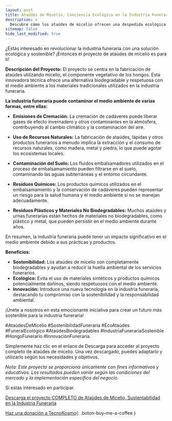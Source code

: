 ```yaml
---
layout: post
title: Ataúdes de Micelio, Conciencia Ecológica en la Industria Funeraria
description: >
  Descubre cómo los ataúdes de micelio ofrecen una despedida ecológica y respetuosa con el medio ambiente
sitemap: false
hide_last_modified: true
---
```


¿Estás interesado en revolucionar la industria funeraria con una solución ecológica y sostenible? ¡Entonces el proyecto de ataúdes de micelio es para ti!

**Descripción del Proyecto:**
El proyecto se centra en la fabricación de ataúdes utilizando micelio, el componente vegetativo de los hongos. Esta innovadora técnica ofrece una alternativa biodegradable y respetuosa con el medio ambiente a los materiales tradicionales utilizados en la industria funeraria.

**La industria funeraria puede contaminar el medio ambiente de varias formas, entre ellas:**

- **Emisiones de Cremación:** La cremación de cadáveres puede liberar gases de efecto invernadero y otros contaminantes en la atmósfera, contribuyendo al cambio climático y la contaminación del aire.

- **Uso de Recursos Naturales:** La fabricación de ataúdes, lápidas y otros productos funerarios a menudo implica la extracción y el consumo de recursos naturales, como madera, metal y piedra, lo que puede agotar los ecosistemas locales.

- **Contaminación del Suelo:** Los fluidos embalsamadores utilizados en el proceso de embalsamamiento pueden filtrarse en el suelo, contaminando las aguas subterráneas y el entorno circundante.

- **Residuos Químicos:** Los productos químicos utilizados en el embalsamamiento y la conservación de cadáveres pueden representar un riesgo para la salud humana y el medio ambiente si no se manejan adecuadamente.

- **Residuos Plásticos y Materiales No Biodegradables:** Muchos ataúdes y urnas funerarias están hechos de materiales no biodegradables, como plástico y metal, que pueden persistir en el medio ambiente durante años.

En resumen, la industria funeraria puede tener un impacto significativo en el medio ambiente debido a sus prácticas y productos.

**Beneficios:**
- **Sostenibilidad:** Los ataúdes de micelio son completamente biodegradables y ayudan a reducir la huella ambiental de los servicios funerarios.
- **Ecológico:** Evita el uso de materiales sintéticos y productos químicos potencialmente dañinos, siendo respetuosos con el medio ambiente.
- **Innovación:** Introduce una nueva tecnología en la industria funeraria, destacando tu compromiso con la sostenibilidad y la responsabilidad ambiental.

¡Únete a nosotros en esta emocionante iniciativa para crear un futuro más sostenible para la industria funeraria!

 #AtaúdesDeMicelio #SostenibilidadFuneraria #EcoAtaúdes #FuneralEcológico #AtaúdesBiodegradables #IndustriaFunerariaSostenible #HongoFunerario #InnovaciónFuneraria.

Simplemente haz clic en el enlace de Descarga para acceder al proyecto completo de ataúdes de micelio. Una vez descargado, puedes adaptarlo y utilizarlo según tus necesidades y objetivos.

*Nota: Este proyecto se proporciona únicamente con fines informativos y educativos. Los resultados pueden variar según las condiciones del mercado y la implementación específica del negocio.*

Si estás interesado en participar.

[Descarga el proyecto COMPLETO de Ataúdes de Micelio, Sustentabilidad en la Industria Funeraria](https://www.dropbox.com/scl/fo/rmf9pdd50ykcatc6loqkt/h?rlkey=a9541mvw8atsza42ygvl86t04&dl=0)

[Haz una donación a TecnoKosmo](https://www.buymeacoffee.com/nain.taleb){: .boton-buy-me-a-coffee }

<object data="../ataudesEcologicosMicelioIndustriaFuneraria.pdf" width="100%" height="600" type='application/pdf'></object>